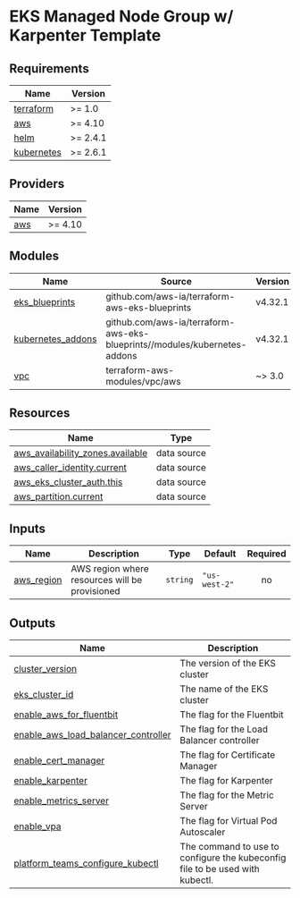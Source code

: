 # EKS Managed Node Group w/ Karpenter Template

<!-- BEGINNING OF PRE-COMMIT-TERRAFORM DOCS HOOK -->
## Requirements

| Name | Version |
|------|---------|
| <a name="requirement_terraform"></a> [terraform](#requirement\_terraform) | >= 1.0 |
| <a name="requirement_aws"></a> [aws](#requirement\_aws) | >= 4.10 |
| <a name="requirement_helm"></a> [helm](#requirement\_helm) | >= 2.4.1 |
| <a name="requirement_kubernetes"></a> [kubernetes](#requirement\_kubernetes) | >= 2.6.1 |

## Providers

| Name | Version |
|------|---------|
| <a name="provider_aws"></a> [aws](#provider\_aws) | >= 4.10 |

## Modules

| Name | Source | Version |
|------|--------|---------|
| <a name="module_eks_blueprints"></a> [eks\_blueprints](#module\_eks\_blueprints) | github.com/aws-ia/terraform-aws-eks-blueprints | v4.32.1 |
| <a name="module_kubernetes_addons"></a> [kubernetes\_addons](#module\_kubernetes\_addons) | github.com/aws-ia/terraform-aws-eks-blueprints//modules/kubernetes-addons | v4.32.1 |
| <a name="module_vpc"></a> [vpc](#module\_vpc) | terraform-aws-modules/vpc/aws | ~> 3.0 |

## Resources

| Name | Type |
|------|------|
| [aws_availability_zones.available](https://registry.terraform.io/providers/hashicorp/aws/latest/docs/data-sources/availability_zones) | data source |
| [aws_caller_identity.current](https://registry.terraform.io/providers/hashicorp/aws/latest/docs/data-sources/caller_identity) | data source |
| [aws_eks_cluster_auth.this](https://registry.terraform.io/providers/hashicorp/aws/latest/docs/data-sources/eks_cluster_auth) | data source |
| [aws_partition.current](https://registry.terraform.io/providers/hashicorp/aws/latest/docs/data-sources/partition) | data source |

## Inputs

| Name | Description | Type | Default | Required |
|------|-------------|------|---------|:--------:|
| <a name="input_aws_region"></a> [aws\_region](#input\_aws\_region) | AWS region where resources will be provisioned | `string` | `"us-west-2"` | no |

## Outputs

| Name | Description |
|------|-------------|
| <a name="output_cluster_version"></a> [cluster\_version](#output\_cluster\_version) | The version of the EKS cluster |
| <a name="output_eks_cluster_id"></a> [eks\_cluster\_id](#output\_eks\_cluster\_id) | The name of the EKS cluster |
| <a name="output_enable_aws_for_fluentbit"></a> [enable\_aws\_for\_fluentbit](#output\_enable\_aws\_for\_fluentbit) | The flag for the Fluentbit |
| <a name="output_enable_aws_load_balancer_controller"></a> [enable\_aws\_load\_balancer\_controller](#output\_enable\_aws\_load\_balancer\_controller) | The flag for the Load Balancer controller |
| <a name="output_enable_cert_manager"></a> [enable\_cert\_manager](#output\_enable\_cert\_manager) | The flag for Certificate Manager |
| <a name="output_enable_karpenter"></a> [enable\_karpenter](#output\_enable\_karpenter) | The flag for Karpenter |
| <a name="output_enable_metrics_server"></a> [enable\_metrics\_server](#output\_enable\_metrics\_server) | The flag for the Metric Server |
| <a name="output_enable_vpa"></a> [enable\_vpa](#output\_enable\_vpa) | The flag for Virtual Pod Autoscaler |
| <a name="output_platform_teams_configure_kubectl"></a> [platform\_teams\_configure\_kubectl](#output\_platform\_teams\_configure\_kubectl) | The command to use to configure the kubeconfig file to be used with kubectl. |
<!-- END OF PRE-COMMIT-TERRAFORM DOCS HOOK -->
